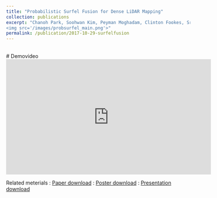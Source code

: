 ```yaml
---
title: "Probabilistic Surfel Fusion for Dense LiDAR Mapping"
collection: publications
excerpt: "Chanoh Park, Soohwan Kim, Peyman Moghadam, Clinton Fookes, Sridha Sridharan, ICCV workshop 2017.
<img src='/images/probsurfel_main.png'>"
permalink: /publication/2017-10-29-surfelfusion
---
```



<br>
# Demovideo
<iframe width="560" height="315" src="https://www.youtube.com/embed/QNNLncT9XmQ" frameborder="0" allow="autoplay; encrypted-media"> </iframe>
<br>



Related meterials
:   [Paper download](https://arxiv.org/pdf/1711.01691)
:   [Poster download](http://copark86.github.io/files/surfelfusion_poster.pdf)
:   [Presentation download](http://copark86.github.io/files/surfelfusion_ppt.pdf)
